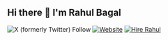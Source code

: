 
## Hi there 👋 I'm Rahul Bagal

![X (formerly Twitter) Follow](https://img.shields.io/twitter/follow/rahulbagal)
[![Website](https://img.shields.io/website?down_color=grey&down_message=https%3A%2F%2Fbagal.in&logo=rss&style=flat-square&up_color=green&up_message=https%3A%2F%2Fbagal.in&url=https%3A%2F%2Fbagal.in)](https://bagal.in)
[![Hire Rahul](https://img.shields.io/static/v1?label=Hire&message=Rahul&color=3863A0&style=flat-square&logo=upwork)](https://www.upwork.com/freelancers/~01cdf0ad5dcb28252d)
<!--
**rahulbagal/rahulbagal** is a ✨ _special_ ✨ repository because its `README.md` (this file) appears on your GitHub profile.

Here are some ideas to get you started:

- 🔭 I’m currently working on ...
- 🌱 I’m currently learning ...
- 👯 I’m looking to collaborate on ...
- 🤔 I’m looking for help with ...
- 💬 Ask me about ...
- 📫 How to reach me: ...
- 😄 Pronouns: ...
- ⚡ Fun fact: ...
-->
